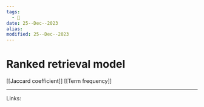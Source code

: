 ```yaml
---
tags:
  - 🌱
date: 25--Dec--2023
alias: 
modified: 25--Dec--2023
---
```

# Ranked retrieval model
[[Jaccard coefficient]]
[[Term frequency]]

---
Links:
